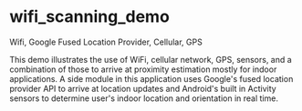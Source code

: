 wifi_scanning_demo
==================

Wifi, Google Fused Location Provider, Cellular, GPS

This demo illustrates the use of WiFi, cellular network, GPS, sensors, and a combination of those to arrive at proximity 
estimation mostly for indoor applications. A side module in this application uses Google's fused location provider API 
to arrive at location updates and Android's built in Activity sensors to determine user's indoor location and orientation
in real time.
